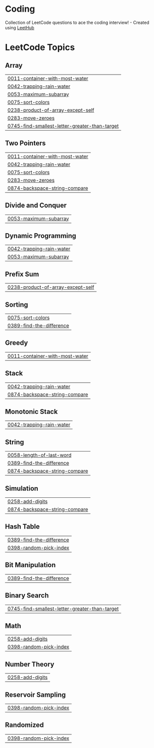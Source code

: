 # Coding
Collection of LeetCode questions to ace the coding interview! - Created using [LeetHub](https://github.com/QasimWani/LeetHub)

<!---LeetCode Topics Start-->
# LeetCode Topics
## Array
|  |
| ------- |
| [0011-container-with-most-water](https://github.com/Swetha004/Coding/tree/master/0011-container-with-most-water) |
| [0042-trapping-rain-water](https://github.com/Swetha004/Coding/tree/master/0042-trapping-rain-water) |
| [0053-maximum-subarray](https://github.com/Swetha004/Coding/tree/master/0053-maximum-subarray) |
| [0075-sort-colors](https://github.com/Swetha004/Coding/tree/master/0075-sort-colors) |
| [0238-product-of-array-except-self](https://github.com/Swetha004/Coding/tree/master/0238-product-of-array-except-self) |
| [0283-move-zeroes](https://github.com/Swetha004/Coding/tree/master/0283-move-zeroes) |
| [0745-find-smallest-letter-greater-than-target](https://github.com/Swetha004/Coding/tree/master/0745-find-smallest-letter-greater-than-target) |
## Two Pointers
|  |
| ------- |
| [0011-container-with-most-water](https://github.com/Swetha004/Coding/tree/master/0011-container-with-most-water) |
| [0042-trapping-rain-water](https://github.com/Swetha004/Coding/tree/master/0042-trapping-rain-water) |
| [0075-sort-colors](https://github.com/Swetha004/Coding/tree/master/0075-sort-colors) |
| [0283-move-zeroes](https://github.com/Swetha004/Coding/tree/master/0283-move-zeroes) |
| [0874-backspace-string-compare](https://github.com/Swetha004/Coding/tree/master/0874-backspace-string-compare) |
## Divide and Conquer
|  |
| ------- |
| [0053-maximum-subarray](https://github.com/Swetha004/Coding/tree/master/0053-maximum-subarray) |
## Dynamic Programming
|  |
| ------- |
| [0042-trapping-rain-water](https://github.com/Swetha004/Coding/tree/master/0042-trapping-rain-water) |
| [0053-maximum-subarray](https://github.com/Swetha004/Coding/tree/master/0053-maximum-subarray) |
## Prefix Sum
|  |
| ------- |
| [0238-product-of-array-except-self](https://github.com/Swetha004/Coding/tree/master/0238-product-of-array-except-self) |
## Sorting
|  |
| ------- |
| [0075-sort-colors](https://github.com/Swetha004/Coding/tree/master/0075-sort-colors) |
| [0389-find-the-difference](https://github.com/Swetha004/Coding/tree/master/0389-find-the-difference) |
## Greedy
|  |
| ------- |
| [0011-container-with-most-water](https://github.com/Swetha004/Coding/tree/master/0011-container-with-most-water) |
## Stack
|  |
| ------- |
| [0042-trapping-rain-water](https://github.com/Swetha004/Coding/tree/master/0042-trapping-rain-water) |
| [0874-backspace-string-compare](https://github.com/Swetha004/Coding/tree/master/0874-backspace-string-compare) |
## Monotonic Stack
|  |
| ------- |
| [0042-trapping-rain-water](https://github.com/Swetha004/Coding/tree/master/0042-trapping-rain-water) |
## String
|  |
| ------- |
| [0058-length-of-last-word](https://github.com/Swetha004/Coding/tree/master/0058-length-of-last-word) |
| [0389-find-the-difference](https://github.com/Swetha004/Coding/tree/master/0389-find-the-difference) |
| [0874-backspace-string-compare](https://github.com/Swetha004/Coding/tree/master/0874-backspace-string-compare) |
## Simulation
|  |
| ------- |
| [0258-add-digits](https://github.com/Swetha004/Coding/tree/master/0258-add-digits) |
| [0874-backspace-string-compare](https://github.com/Swetha004/Coding/tree/master/0874-backspace-string-compare) |
## Hash Table
|  |
| ------- |
| [0389-find-the-difference](https://github.com/Swetha004/Coding/tree/master/0389-find-the-difference) |
| [0398-random-pick-index](https://github.com/Swetha004/Coding/tree/master/0398-random-pick-index) |
## Bit Manipulation
|  |
| ------- |
| [0389-find-the-difference](https://github.com/Swetha004/Coding/tree/master/0389-find-the-difference) |
## Binary Search
|  |
| ------- |
| [0745-find-smallest-letter-greater-than-target](https://github.com/Swetha004/Coding/tree/master/0745-find-smallest-letter-greater-than-target) |
## Math
|  |
| ------- |
| [0258-add-digits](https://github.com/Swetha004/Coding/tree/master/0258-add-digits) |
| [0398-random-pick-index](https://github.com/Swetha004/Coding/tree/master/0398-random-pick-index) |
## Number Theory
|  |
| ------- |
| [0258-add-digits](https://github.com/Swetha004/Coding/tree/master/0258-add-digits) |
## Reservoir Sampling
|  |
| ------- |
| [0398-random-pick-index](https://github.com/Swetha004/Coding/tree/master/0398-random-pick-index) |
## Randomized
|  |
| ------- |
| [0398-random-pick-index](https://github.com/Swetha004/Coding/tree/master/0398-random-pick-index) |
<!---LeetCode Topics End-->
